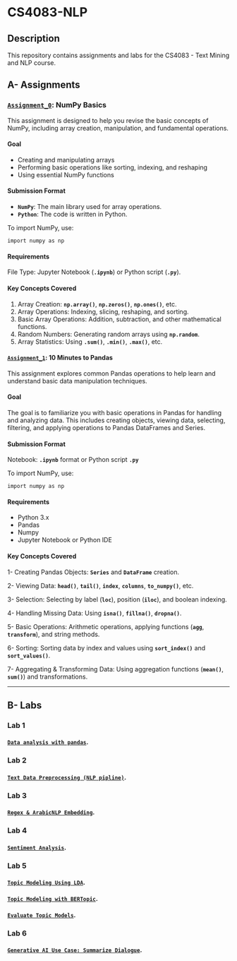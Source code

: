 # CS4083-NLP

## Description
This repository contains assignments and labs for the CS4083 - Text Mining and NLP course.

## A- Assignments

### [`Assignment_0`](https://github.com/GDHadeel/CS4083-NLP/blob/main/assignments/assignment_0.ipynb): NumPy Basics
This assignment is designed to help you revise the basic concepts of NumPy, including array creation, manipulation, and fundamental operations.

#### Goal
- Creating and manipulating arrays
- Performing basic operations like sorting, indexing, and reshaping
- Using essential NumPy functions

#### Submission Format
- **`NumPy`**: The main library used for array operations.
- **`Python`**: The code is written in Python.

To import NumPy, use:
```
import numpy as np
```

#### Requirements
File Type: Jupyter Notebook (**`.ipynb`**) or Python script (**`.py`**).

#### Key Concepts Covered
1. Array Creation: **`np.array()`**, **`np.zeros()`**, **`np.ones()`**, etc.
2. Array Operations: Indexing, slicing, reshaping, and sorting.
3. Basic Array Operations: Addition, subtraction, and other mathematical functions.
4. Random Numbers: Generating random arrays using **`np.random`**.
5. Array Statistics: Using **`.sum()`**, **`.min()`**, **`.max()`**, etc.



#### [`Assignment_1`](https://github.com/GDHadeel/CS4083-NLP/blob/main/assignments/Assignment_1.ipynb): 10 Minutes to Pandas
This assignment explores common Pandas operations to help learn and understand basic data manipulation techniques.

#### Goal
The goal is to familiarize you with basic operations in Pandas for handling and analyzing data. This includes creating objects, viewing data, selecting, filtering, and applying operations to Pandas DataFrames and Series.

#### Submission Format
Notebook: **`.ipynb`** format or Python script **`.py`**

To import NumPy, use:
```
import numpy as np
```

#### Requirements
- Python 3.x
- Pandas
- Numpy
- Jupyter Notebook or Python IDE

#### Key Concepts Covered
1- Creating Pandas Objects:
**`Series`** and **`DataFrame`** creation.

2- Viewing Data:
**`head()`**, **`tail()`**, **`index`**, **`columns`**, **`to_numpy()`**, etc.

3- Selection:
Selecting by label (**`loc`**), position (**`iloc`**), and boolean indexing.

4- Handling Missing Data:
Using **`isna()`**, **`fillna()`**, **`dropna()`**.

5- Basic Operations:
Arithmetic operations, applying functions (**`agg`**, **`transform`**), and string methods.

6- Sorting:
Sorting data by index and values using **`sort_index()`** and **`sort_values()`**.

7- Aggregating & Transforming Data:
Using aggregation functions (**`mean()`**, **`sum()`**) and transformations.

---

## B- Labs

### Lab 1
#### [`Data analysis with pandas`](https://github.com/GDHadeel/CS4083-NLP/blob/main/Labs/Data%20analysis%20with%20pandas.ipynb).

### Lab 2
#### [`Text Data Preprocessing (NLP pipline)`](https://github.com/GDHadeel/CS4083-NLP/blob/main/Labs/Lab2NLPpipeline.ipynb).

### Lab 3
#### [`Regex & ArabicNLP Embedding`](https://github.com/GDHadeel/CS4083-NLP/blob/main/Labs/Lab3_Word_Embedding.ipynb).

### Lab 4
#### [`Sentiment Analysis`](https://github.com/GDHadeel/CS4083-NLP/blob/main/Labs/Lab_4_Sentiment_Analysis.ipynb).

### Lab 5
#### [`Topic Modeling Using LDA`](https://github.com/GDHadeel/CS4083-NLP/blob/main/Labs/Lab5_Introduction_to_Topic_Modeling.ipynb).

#### [`Topic Modeling with BERTopic`](https://github.com/GDHadeel/CS4083-NLP/blob/main/Labs/Lab5_Topic_Modeling_with_BERTopic.ipynb).

#### [`Evaluate Topic Models`](https://github.com/GDHadeel/CS4083-NLP/blob/main/Labs/Lab5_Evaluate_Topic_Models.ipynb).

### Lab 6
#### [`Generative AI Use Case: Summarize Dialogue`](https://github.com/GDHadeel/CS4083-NLP/blob/main/Labs/Lab_6_summarize_dialogue.ipynb).







